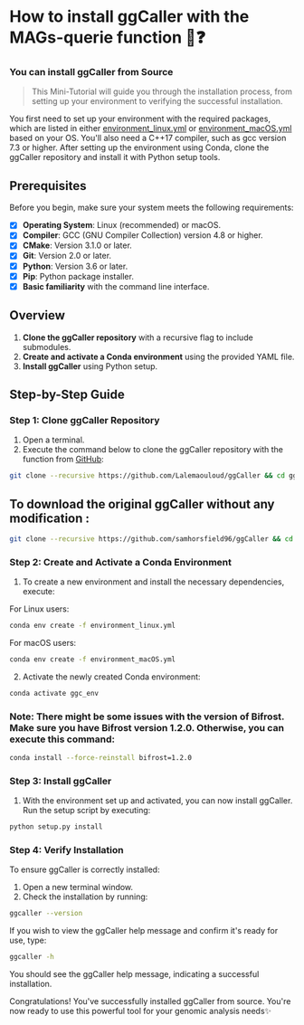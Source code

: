 # How to install ggCaller with the MAGs-querie function 🤔❓
### You can install ggCaller from Source

> This Mini-Tutorial will guide you through the installation process, from setting up your environment to verifying the successful installation.


You first need to set up your environment with the required packages, which are listed in either [environment_linux.yml](https://github.com/bacpop/ggCaller/blob/master/environment_linux.yml) or [environment_macOS.yml](https://github.com/bacpop/ggCaller/blob/master/environment_macOS.yml) based on your OS. You'll also need a C++17 compiler, such as gcc version 7.3 or higher. After setting up the environment using Conda, clone the ggCaller repository and install it with Python setup tools. 

## Prerequisites

Before you begin, make sure your system meets the following requirements:

- [x] **Operating System**: Linux (recommended) or macOS.
- [x] **Compiler**: GCC (GNU Compiler Collection) version 4.8 or higher.
- [x] **CMake**: Version 3.1.0 or later.
- [x] **Git**: Version 2.0 or later.
- [x] **Python**: Version 3.6 or later.
- [x] **Pip**: Python package installer.
- [x] **Basic familiarity** with the command line interface.

## Overview

1. **Clone the ggCaller repository** with a recursive flag to include submodules.
2. **Create and activate a Conda environment** using the provided YAML file.
3. **Install ggCaller** using Python setup.

## Step-by-Step Guide

### Step 1: Clone ggCaller Repository

1. Open a terminal.
2. Execute the command below to clone the ggCaller repository with the function from [GitHub](https://github.com/Lalemaouloud/ggCaller/tree/master):

```bash
git clone --recursive https://github.com/Lalemaouloud/ggCaller && cd ggCaller
```

## To download the original ggCaller without any modification :
```bash
git clone --recursive https://github.com/samhorsfield96/ggCaller && cd ggCaller
```

### Step 2: Create and Activate a Conda Environment

1. To create a new environment and install the necessary dependencies, execute:

For Linux users:

```bash
conda env create -f environment_linux.yml
```

For macOS users:

```bash
conda env create -f environment_macOS.yml
```

2. Activate the newly created Conda environment:

```bash
conda activate ggc_env
```
### Note: There might be some issues with the version of Bifrost. Make sure you have Bifrost version 1.2.0. Otherwise, you can execute this command:

```bash
conda install --force-reinstall bifrost=1.2.0

```
### Step 3: Install ggCaller

1. With the environment set up and activated, you can now install ggCaller. Run the setup script by executing:

```bash
python setup.py install
```

### Step 4: Verify Installation

To ensure ggCaller is correctly installed:

1. Open a new terminal window.
2. Check the installation by running:

```bash
ggcaller --version
```

If you wish to view the ggCaller help message and confirm it's ready for use, type:

```bash
ggcaller -h
```

You should see the ggCaller help message, indicating a successful installation.

Congratulations! You've successfully installed ggCaller from source. You're now ready to use this powerful tool for your genomic analysis needs✨
